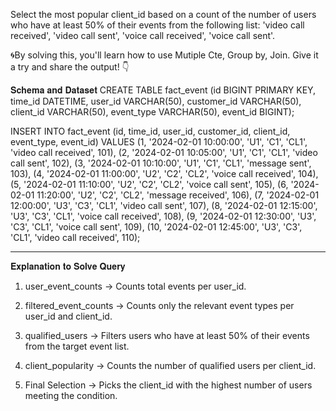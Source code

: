 Select the most popular client_id based on a count of the number of users who have at least 50% of their events from the following list: 'video call received', 'video call sent', 'voice call received', 'voice call sent'.

🌀By solving this, you'll learn how to use Mutiple Cte, Group by, Join. Give it a try and share the output! 👇

𝐒𝐜𝐡𝐞𝐦𝐚 𝐚𝐧𝐝 𝐃𝐚𝐭𝐚𝐬𝐞𝐭
CREATE TABLE fact_event (id BIGINT PRIMARY KEY, time_id DATETIME, user_id VARCHAR(50), customer_id VARCHAR(50), client_id VARCHAR(50), event_type VARCHAR(50), event_id BIGINT);

INSERT INTO fact_event (id, time_id, user_id, customer_id, client_id, event_type, event_id) VALUES (1, '2024-02-01 10:00:00', 'U1', 'C1', 'CL1', 'video call received', 101), (2, '2024-02-01 10:05:00', 'U1', 'C1', 'CL1', 'video call sent', 102), (3, '2024-02-01 10:10:00', 'U1', 'C1', 'CL1', 'message sent', 103), (4, '2024-02-01 11:00:00', 'U2', 'C2', 'CL2', 'voice call received', 104), (5, '2024-02-01 11:10:00', 'U2', 'C2', 'CL2', 'voice call sent', 105), (6, '2024-02-01 11:20:00', 'U2', 'C2', 'CL2', 'message received', 106), (7, '2024-02-01 12:00:00', 'U3', 'C3', 'CL1', 'video call sent', 107), (8, '2024-02-01 12:15:00', 'U3', 'C3', 'CL1', 'voice call received', 108), (9, '2024-02-01 12:30:00', 'U3', 'C3', 'CL1', 'voice call sent', 109), (10, '2024-02-01 12:45:00', 'U3', 'C3', 'CL1', 'video call received', 110);

---------

𝐄𝐱𝐩𝐥𝐚𝐧𝐚𝐭𝐢𝐨𝐧 𝐭𝐨 𝐒𝐨𝐥𝐯𝐞 𝐐𝐮𝐞𝐫𝐲
1. user_event_counts → Counts total events per user_id.

2. filtered_event_counts → Counts only the relevant event types per user_id and client_id.

3. qualified_users → Filters users who have at least 50% of their events from the target event list.

4. client_popularity → Counts the number of qualified users per client_id.

5. Final Selection → Picks the client_id with the highest number of users meeting the condition.